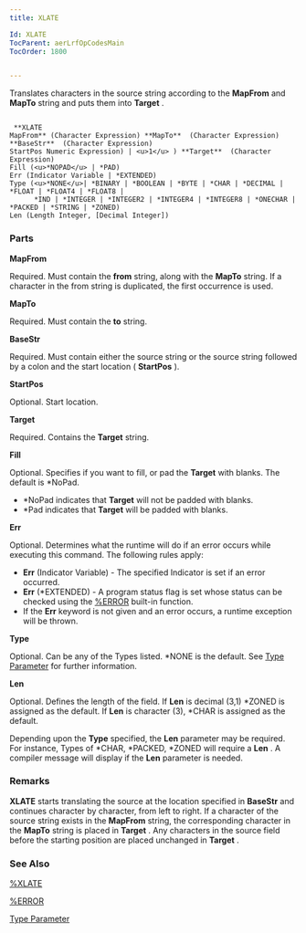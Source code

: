 ```yaml
---
title: XLATE

Id: XLATE
TocParent: aerLrfOpCodesMain
TocOrder: 1800


---
```


Translates characters in the source string according to the **MapFrom** and **MapTo** string and puts them into **Target** . 

```

 **XLATE
MapFrom** (Character Expression) **MapTo**  (Character Expression) **BaseStr**  (Character Expression)
StartPos Numeric Expression) | <u>1</u> ) **Target**  (Character Expression)
Fill (<u>*NOPAD</u> | *PAD)
Err (Indicator Variable | *EXTENDED) 
Type (<u>*NONE</u>| *BINARY | *BOOLEAN | *BYTE | *CHAR | *DECIMAL | *FLOAT | *FLOAT4 | *FLOAT8 |
      *IND | *INTEGER | *INTEGER2 | *INTEGER4 | *INTEGER8 | *ONECHAR | *PACKED | *STRING | *ZONED)
Len (Length Integer, [Decimal Integer])
```

### Parts

**MapFrom** 

Required. Must contain the **from** string, along with the **MapTo** string. If a character in the from string is duplicated, the first occurrence is used.


**MapTo** 

Required. Must contain the **to** string.


**BaseStr** 

Required. Must contain either the source string or the source string followed by a colon and the start location ( **StartPos** ).


**StartPos** 

Optional. Start location.


**Target** 

Required. Contains the **Target** string.


**Fill** 

Optional. Specifies if you want to fill, or pad the **Target** with blanks. The default is *NoPad. 

- *NoPad indicates that **Target** will not be padded with blanks.
- *Pad indicates that **Target** will be padded with blanks.


**Err** 

Optional. Determines what the runtime will do if an error occurs while executing this command. The following rules apply: 

- **Err** (Indicator Variable) - The specified Indicator is set if an error occurred.
- **Err** (*EXTENDED) - A program status flag is set whose status can be checked using the [%ERROR](ERROR_Function.html) built-in function.
- If the **Err** keyword is not given and an error occurs, a runtime exception will be thrown.


**Type** 

Optional. Can be any of the Types listed. *NONE is the default. See [Type Parameter](Type_Parameter.html) for further information.


**Len** 

Optional. Defines the length of the field. If **Len** is decimal (3,1) *ZONED is assigned as the default. If **Len** is character (3), *CHAR is assigned as the default. 

Depending upon the **Type** specified, the **Len** parameter may be required. For instance, Types of *CHAR, *PACKED, *ZONED will require a **Len** . A compiler message will display if the **Len** parameter is needed.


### Remarks
**XLATE** starts translating the source at the location specified in **BaseStr** and continues character by character, from left to right. If a character of the source string exists in the **MapFrom** string, the corresponding character in the **MapTo** string is placed in **Target** . Any characters in the source field before the starting position are placed unchanged in **Target** . 

### See Also
[%XLATE](XLATE_Function.html)

[%ERROR](ERROR_Function.html)

[Type Parameter](Type_Parameter.html) 
